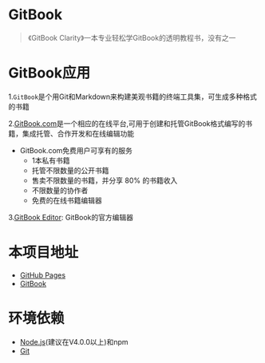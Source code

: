 # GitBook
>《GitBook Clarity》一本专业轻松学GitBook的透明教程书，没有之一

# GitBook应用

1.`GitBook`是个用Git和Markdown来构建美观书籍的终端工具集，可生成多种格式的书籍

2.[GitBook.com](https://www.gitbook.com/)是一个相应的在线平台,可用于创建和托管GitBook格式编写的书籍，集成托管、合作开发和在线编辑功能
* GitBook.com免费用户可享有的服务
	* 1本私有书籍
	* 托管不限数量的公开书籍
	* 售卖不限数量的书籍，并分享 80% 的书籍收入
	* 不限数量的协作者
	* 免费的在线书籍编辑器

3.[GitBook Editor](https://www.gitbook.com/editor/): GitBook的官方编辑器

# 本项目地址
*	[GitHub Pages](https://zhilidai.github.io/gitbook/)
*	[GitBook](https://zhilidali.gitbooks.io/gitbook/content/)

# 环境依赖
*	[Node.js](https://nodejs.org/en/download/)(建议在V4.0.0以上)和npm
*	[Git](https://git-scm.com/download/)

